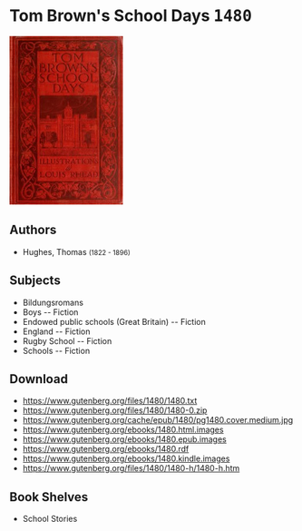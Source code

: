 # Tom Brown's School Days <kbd>1480</kbd>

![](./cover.medium.jpg "")

## Authors


 - Hughes, Thomas <small>(1822 - 1896)</small>

## Subjects


 - Bildungsromans
 - Boys -- Fiction
 - Endowed public schools (Great Britain) -- Fiction
 - England -- Fiction
 - Rugby School -- Fiction
 - Schools -- Fiction

## Download


 - https://www.gutenberg.org/files/1480/1480.txt
 - https://www.gutenberg.org/files/1480/1480-0.zip
 - https://www.gutenberg.org/cache/epub/1480/pg1480.cover.medium.jpg
 - https://www.gutenberg.org/ebooks/1480.html.images
 - https://www.gutenberg.org/ebooks/1480.epub.images
 - https://www.gutenberg.org/ebooks/1480.rdf
 - https://www.gutenberg.org/ebooks/1480.kindle.images
 - https://www.gutenberg.org/files/1480/1480-h/1480-h.htm

## Book Shelves


 - School Stories
